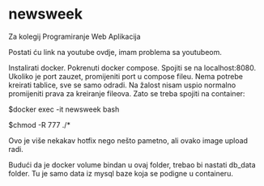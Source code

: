 # newsweek
Za kolegij Programiranje Web Aplikacija

Postati ću link na youtube ovdje, imam problema sa youtubeom.

Instalirati docker. Pokrenuti docker compose.
Spojiti se na localhost:8080.
Ukoliko je port zauzet, promijeniti port u compose fileu.
Nema potrebe kreirati tablice, sve se samo odradi.
Na žalost nisam uspio normalno promijeniti prava za kreiranje fileova.
Zato se treba spojiti na container:

$docker exec -it newsweek bash

$chmod -R 777 ./*

Ovo je više nekakav hotfix nego nešto pametno, ali ovako image upload radi.

Budući da je docker volume bindan u ovaj folder, trebao bi nastati db_data folder.
Tu je samo data iz mysql baze koja se podigne u containeru.

